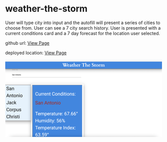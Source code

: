 # weather-the-storm

User will type city into input and the autofill will present a series of cities to choose from. 
User can see a 7 city search history.
User is presented with a current conditions card and a 7 day forecast for the location user selected. 

github url:
<a href="https://github.com/ward438/weather-the-storm/">View Page</a>

deployed location:
<a href="https://ward438.github.io/weather-the-storm/">View Page</a>


<img src="https://github.com/ward438/weather-the-storm/blob/main/Screen%20Shot%202021-03-08%20at%201.39.01%20PM.png" alt="image preview"
width="500px"/>

